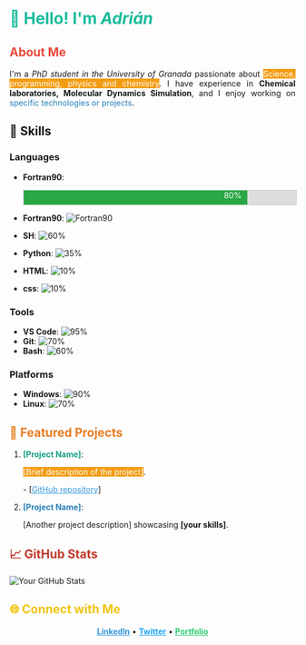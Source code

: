 # <span style="color:#1abc9c;">👋 Hello! I'm <i>Adrián</i></span>

## <span style="color:#e74c3c;">About Me</span>
<p align="justify">
I'm a <i>PhD student in the University of Granada</i> passionate about <span style="background-color:#f39c12; color:#fff;">Science, programming, physics and chemistry</span>. I have experience in <b>Chemical laboratories, Molecular Dynamics Simulation</b>, and I enjoy working on <span style="color:#2980b9;">specific technologies or projects</span>.
</p>

## 🔧 Skills

### Languages
- **Fortran90**:
  <div style="background-color: #ddd; width: 100%; height: 25px; border: 1px solid #ccc;">
    <div style="width: 80%; background-color: #28a745; height: 100%; text-align: right; padding-right: 10px; color: white;">
      80%
    </div>
  </div>
  
- **Fortran90**: ![Fortran90](https://img.shields.io/badge/Fortran90-80%25-blue)
- **SH**: ![60%](https://progress-bar.dev/60)
- **Python**: ![35%](https://progress-bar.dev/35)
- **HTML**: ![10%](https://progress-bar.dev/10)
- **css**: ![10%](https://progress-bar.dev/10)

### Tools
- **VS Code**: ![95%](https://progress-bar.dev/95)
- **Git**: ![70%](https://progress-bar.dev/70)
- **Bash**: ![60%](https://progress-bar.dev/60)

### Platforms
- **Windows**: ![90%](https://progress-bar.dev/90)
- **Linux**: ![70%](https://progress-bar.dev/70)


## <span style="color:#e67e22;">🌟 Featured Projects</span>
1. **<span style="color:#16a085;">[Project Name]</span>**: 
   <p align="justify">
   <span style="background-color:#f39c12; color:#fff;">[Brief description of the project]</span>. 
   </p>
   - [<a href="[GitHub repo link]" style="color:#3498db;">GitHub repository</a>]

2. **<span style="color:#2980b9;">[Project Name]</span>**: 
   <p align="justify">
   [Another project description] showcasing <b>[your skills]</b>.
   </p>

## <span style="color:#c0392b;">📈 GitHub Stats</span>
<img src="https://github-readme-stats.vercel.app/api?username=your-github-username&show_icons=true&theme=radical" alt="Your GitHub Stats" />

## <span style="color:#f1c40f;">🌐 Connect with Me</span>
<p align="center">
  <a href="https://www.linkedin.com/in/your-linkedin-profile" target="_blank" style="color:#3498db;"><b>LinkedIn</b></a> • 
  <a href="https://twitter.com/your-twitter-handle" target="_blank" style="color:#1da1f2;"><b>Twitter</b></a> • 
  <a href="https://yourwebsite.com" target="_blank" style="color:#2ecc71;"><b>Portfolio</b></a>
</p>

